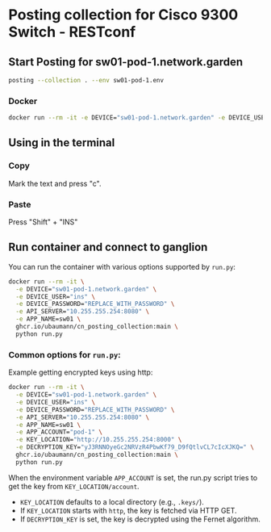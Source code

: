 # Posting collection for Cisco 9300 Switch - RESTconf


## Start Posting for sw01-pod-1.network.garden

```bash
posting --collection . --env sw01-pod-1.env
```

### Docker

```bash
docker run --rm -it -e DEVICE="sw01-pod-1.network.garden" -e DEVICE_USER="ins" -e DEVICE_PASSWORD="REPLACE_WITH_PASSWORD" ghcr.io/ubaumann/cn_posting_collection:main posting --collection . --env .env
```

## Using in the terminal

### Copy

Mark the text and press "c".

### Paste

Press "Shift" + "INS"


## Run container and connect to ganglion

You can run the container with various options supported by `run.py`:

```bash
docker run --rm -it \
  -e DEVICE="sw01-pod-1.network.garden" \
  -e DEVICE_USER="ins" \
  -e DEVICE_PASSWORD="REPLACE_WITH_PASSWORD" \
  -e API_SERVER="10.255.255.254:8080" \
  -e APP_NAME=sw01 \
  ghcr.io/ubaumann/cn_posting_collection:main \
  python run.py
```

### Common options for `run.py`:

Example getting encrypted keys using http:

```bash
docker run --rm -it \
  -e DEVICE="sw01-pod-1.network.garden" \
  -e DEVICE_USER="ins" \
  -e DEVICE_PASSWORD="REPLACE_WITH_PASSWORD" \
  -e API_SERVER="10.255.255.254:8080" \
  -e APP_NAME=sw01 \
  -e APP_ACCOUNT="pod-1" \
  -e KEY_LOCATION="http://10.255.255.254:8000" \
  -e DECRYPTION_KEY="yJ3RNNOyeGc2NRVzR4PbwKf79_D9fQtlvCL7cIcXJKQ=" \
  ghcr.io/ubaumann/cn_posting_collection:main \
  python run.py
```

When the environment variable `APP_ACCOUNT` is set, the run.py script tries to get the key from `KEY_LOCATION/account`.  
- `KEY_LOCATION` defaults to a local directory (e.g., `.keys/`).  
- If `KEY_LOCATION` starts with `http`, the key is fetched via HTTP GET.  
- If `DECRYPTION_KEY` is set, the key is decrypted using the Fernet algorithm.
